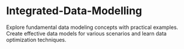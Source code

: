 # Integrated-Data-Modelling
Explore fundamental data modeling concepts with practical examples. Create effective data models for various scenarios and learn data optimization techniques.
